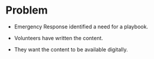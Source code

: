# Problem

* Emergency Response identified a need for a playbook.

* Volunteers have written the content.

* They want the content to be available digitally.
